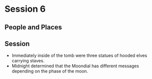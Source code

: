 # Session 6
## People and Places
## Session
* Immediately inside of the tomb were three statues of hooded elves carrying staves.
* Midnight determined that the Moondial has different messages depending on the phase of the moon. 
<!--stackedit_data:
eyJoaXN0b3J5IjpbLTE4ODU3NTc0MjIsMTcwODY5MjczNywtMT
M4MDAzNDY4MV19
-->